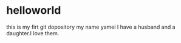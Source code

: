 # helloworld
this is my firt git dopository
my name yamei
I have a husband and a daughter.I love them.
